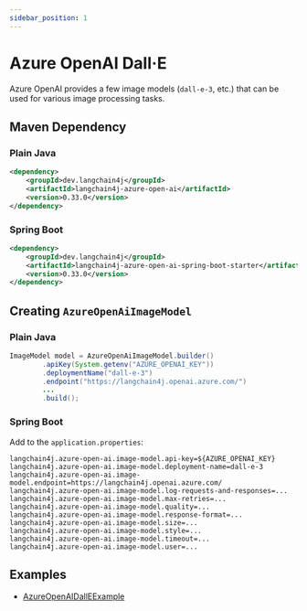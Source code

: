 ```yaml
---
sidebar_position: 1
---
```


# Azure OpenAI Dall·E

Azure OpenAI provides a few image models (`dall-e-3`, etc.)
that can be used for various image processing tasks.


## Maven Dependency

### Plain Java
```xml
<dependency>
    <groupId>dev.langchain4j</groupId>
    <artifactId>langchain4j-azure-open-ai</artifactId>
    <version>0.33.0</version>
</dependency>
```

### Spring Boot
```xml
<dependency>
    <groupId>dev.langchain4j</groupId>
    <artifactId>langchain4j-azure-open-ai-spring-boot-starter</artifactId>
    <version>0.33.0</version>
</dependency>
```


## Creating `AzureOpenAiImageModel`

### Plain Java
```java
ImageModel model = AzureOpenAiImageModel.builder()
        .apiKey(System.getenv("AZURE_OPENAI_KEY"))
        .deploymentName("dall-e-3")
        .endpoint("https://langchain4j.openai.azure.com/")
        ...
        .build();
```

### Spring Boot
Add to the `application.properties`:
```properties
langchain4j.azure-open-ai.image-model.api-key=${AZURE_OPENAI_KEY}
langchain4j.azure-open-ai.image-model.deployment-name=dall-e-3
langchain4j.azure-open-ai.image-model.endpoint=https://langchain4j.openai.azure.com/
langchain4j.azure-open-ai.image-model.log-requests-and-responses=...
langchain4j.azure-open-ai.image-model.max-retries=...
langchain4j.azure-open-ai.image-model.quality=...
langchain4j.azure-open-ai.image-model.response-format=...
langchain4j.azure-open-ai.image-model.size=...
langchain4j.azure-open-ai.image-model.style=...
langchain4j.azure-open-ai.image-model.timeout=...
langchain4j.azure-open-ai.image-model.user=...
```


## Examples

- [AzureOpenAIDallEExample](https://github.com/langchain4j/langchain4j-examples/blob/main/azure-open-ai-examples/src/main/java/AzureOpenAIDallEExample.java)
